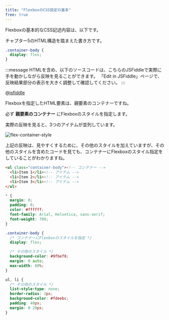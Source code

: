```yaml
---
title: "FlexboxのCSS設定の基本"
free: true
---
```


Flexboxの基本的なCSS記述内容は、以下です。

チャプター5のHTML構造を踏まえた書き方です。

```css
.container-body {
  display: flex;
}
```

:::message
HTMLを含め、以下のソースコードは、こちらのJSFiddleで実際に手を動かしながら反映を見ることができます。
「Edit in JSFiddle」ページで、反映結果部分の表示を大きく調整して確認してください。
:::

@[jsfiddle](https://jsfiddle.net/arisa_dev/f8epdro6/2/)

Flexboxを指定したHTML要素は、親要素のコンテナーですね。

必ず **親要素のコンテナー** にFlexboxのスタイルを指定します。

実際の反映を見ると、3つのアイテムが並列しています。

![flex-container-style](https://storage.googleapis.com/zenn-user-upload/5qksjzs2v3ykl21jl7idk8qyuu78)

上記の反映は、見やすくするために、その他のスタイルを加えていますが、その他のスタイルを含めたコードを見ても、コンテナーにFlexboxのスタイル指定をしていることがわかりますね。

```html
<ul class="container-body"><!-- コンテナー -->
  <li>Item 1</li><!-- アイテム -->
  <li>Item 2</li><!-- アイテム -->
  <li>Item 3</li><!-- アイテム -->
</ul>
```

```css
* {
  margin: 0;
  padding: 0;
  color: #ffffff;
  font-family: Arial, Helvetica, sans-serif;
  font-weight: 700;
}

.container-body {
  /* コンテナーにFlexboxのスタイルを指定 */
  display: flex;

  /* その他のスタイル */
  background-color: #9fbef8;
  margin: 0 auto;
  max-width: 80%;
}

ul, li {
  /* その他のスタイル */
  list-style-type: none;
  border-radius: 3px;
  background-color: #fdeebc;
  padding: 40px;
  margin: 0 20px;
}
```
